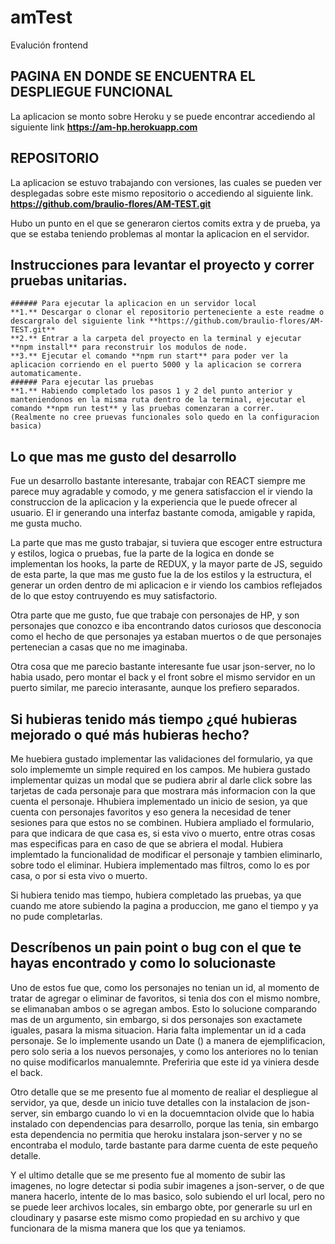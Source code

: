 # amTest
Evalución frontend

## PAGINA EN DONDE SE ENCUENTRA EL DESPLIEGUE FUNCIONAL

La aplicacion se monto sobre Heroku y se puede encontrar accediendo al siguiente link
**https://am-hp.herokuapp.com**

## REPOSITORIO 

La aplicacion se estuvo trabajando con versiones, las cuales se pueden ver desplegadas sobre este mismo repositorio o accediendo al siguiente link.
**https://github.com/braulio-flores/AM-TEST.git**

Hubo un punto en el que se generaron ciertos comits extra y de prueba, ya que se estaba teniendo problemas al montar la aplicacion en el servidor.

## Instrucciones para levantar el proyecto y correr pruebas unitarias.

    ###### Para ejecutar la aplicacion en un servidor local
    **1.** Descargar o clonar el repositorio perteneciente a este readme o descargralo del siguiente link **https://github.com/braulio-flores/AM-TEST.git** 
    **2.** Entrar a la carpeta del proyecto en la terminal y ejecutar **npm install** para reconstruir los modulos de node.
    **3.** Ejecutar el comando **npm run start** para poder ver la aplicacion corriendo en el puerto 5000 y la aplicacion se correra automaticamente.
    ###### Para ejecutar las pruebas
    **1.** Habiendo completado los pasos 1 y 2 del punto anterior y manteniendonos en la misma ruta dentro de la terminal, ejecutar el comando **npm run test** y las pruebas comenzaran a correr.   
    (Realmente no cree pruevas funcionales solo quedo en la configuracion basica)

## Lo que mas me gusto del desarrollo

Fue un desarrollo bastante interesante, trabajar con REACT  siempre me parece muy agradable y comodo, y me genera satisfaccion el ir viendo la construccion de la aplicacion y la experiencia que le puede ofrecer al usuario. El ir generando una interfaz bastante comoda, amigable y rapida, me gusta mucho. 

La parte que mas me gusto trabajar, si tuviera que escoger entre estructura y estilos, logica o pruebas, fue la parte de la logica en donde se implementan los hooks, la parte de REDUX, y la mayor parte de JS, seguido de esta parte, la que mas me gusto fue la de los estilos y la estructura, el generar un orden dentro de mi aplicacion e ir viendo los cambios reflejados de lo que estoy contruyendo es muy satisfactorio.

Otra parte que me gusto, fue que trabaje con personajes de HP, y son personajes que conozco e iba encontrando datos curiosos que desconocia como el hecho de que personajes ya estaban muertos o de que personajes pertenecian a casas que no me imaginaba.

Otra cosa que me parecio bastante interesante fue usar json-server, no lo habia usado, pero montar el back y el front sobre el mismo servidor en un puerto similar, me parecio interasante, aunque los prefiero separados.

## Si hubieras tenido más tiempo ¿qué hubieras mejorado o qué más hubieras hecho?

Me huebiera gustado implementar las validaciones del formulario, ya que solo implememte un simple required en los campos. 
Me hubiera gustado implementar quizas un modal que se pudiera abrir al darle click sobre las tarjetas de cada personaje para que mostrara más informacion con la que cuenta el personaje. 
Hhubiera implementado un inicio de sesion, ya que cuenta con personajes favoritos y eso genera la necesidad de tener sesiones para que estos no se combinen. 
Hubiera ampliado el formulario, para que indicara de que casa es, si esta vivo o muerto, entre otras cosas mas especificas para en caso de que se abriera el modal.
Hubiera implemtado la funcionalidad de modificar el personaje y tambien eliminarlo, sobre todo el eliminar. 
Hubiera implementado mas filtros, como lo es por casa, o por si esta vivo o muerto. 

Si hubiera tenido mas tiempo, hubiera completado las pruebas, ya que cuando me atore subiendo la pagina a produccion, me gano el tiempo y ya no pude completarlas.

## Descríbenos un pain point o bug con el que te hayas encontrado y como lo solucionaste

Uno de estos fue que, como los personajes no tenian un id, al momento de tratar de agregar o eliminar de favoritos, si tenia dos con el mismo nombre, se elimanaban ambos o se agregan ambos. Esto lo solucione comparando mas de un argumento, sin embargo, si dos personajes son exactamete iguales, pasara la misma situacion. Haria falta implementar un id a cada personaje. Se lo implemente usando un Date () a manera de ejemplificacion, pero solo seria a los nuevos personajes, y como los anteriores no lo tenian no quise modificarlos manualemnte. Preferiria que este id ya viniera desde el back. 

Otro detalle que se me presento fue al momento de realiar el despliegue al servidor, ya que, desde un inicio tuve detalles con la instalacion de json-server, sin embargo cuando lo vi en la docuemntacion olvide que lo habia instalado con dependencias para desarrollo, porque las tenia, sin embargo esta dependencia no permitia que heroku instalara json-server y no se encontraba el modulo, tarde bastante para darme cuenta de este pequeño detalle. 

Y el ultimo detalle que se me presento fue al momento de subir las imagenes, no logre detectar si podia subir imagenes a json-server, o de que manera hacerlo, intente de lo mas basico, solo subiendo el url local, pero no se puede leer archivos locales, sin embargo obte, por generarle su url en cloudinary y pasarse este mismo como propiedad en su archivo y que funcionara de la misma manera que los que ya teniamos.

